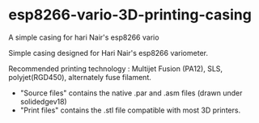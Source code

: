 # esp8266-vario-3D-printing-casing
A simple casing for hari Nair's esp8266 vario

Simple casing designed for Hari Nair's esp8266 variometer.

Recommended printing technology : Multijet Fusion (PA12), SLS, polyjet(RGD450), alternately fuse filament.

- "Source files" contains the native .par and .asm files (drawn under solidedgev18)
- "Print files" contains the .stl file compatible with most 3D printers.
